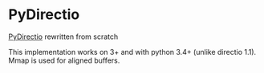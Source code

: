 # PyDirectio
[PyDirectio](https://pypi.python.org/pypi/directio/1.1) rewritten from scratch

This implementation works on 3+ and with python 3.4+ (unlike directio 1.1).
Mmap is used for aligned buffers.
